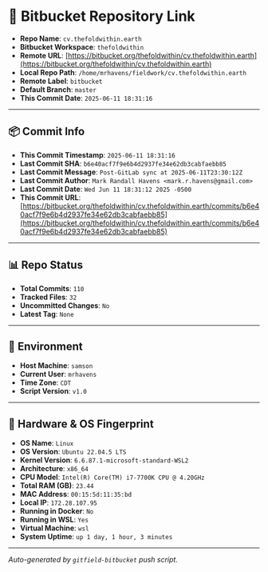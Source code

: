 # 🔗 Bitbucket Repository Link

- **Repo Name**: `cv.thefoldwithin.earth`
- **Bitbucket Workspace**: `thefoldwithin`
- **Remote URL**: [https://bitbucket.org/thefoldwithin/cv.thefoldwithin.earth](https://bitbucket.org/thefoldwithin/cv.thefoldwithin.earth)
- **Local Repo Path**: `/home/mrhavens/fieldwork/cv.thefoldwithin.earth`
- **Remote Label**: `bitbucket`
- **Default Branch**: `master`
- **This Commit Date**: `2025-06-11 18:31:16`

---

## 📦 Commit Info

- **This Commit Timestamp**: `2025-06-11 18:31:16`
- **Last Commit SHA**: `b6e40acf7f9e6b4d2937fe34e62db3cabfaebb85`
- **Last Commit Message**: `Post-GitLab sync at 2025-06-11T23:30:12Z`
- **Last Commit Author**: `Mark Randall Havens <mark.r.havens@gmail.com>`
- **Last Commit Date**: `Wed Jun 11 18:31:12 2025 -0500`
- **This Commit URL**: [https://bitbucket.org/thefoldwithin/cv.thefoldwithin.earth/commits/b6e40acf7f9e6b4d2937fe34e62db3cabfaebb85](https://bitbucket.org/thefoldwithin/cv.thefoldwithin.earth/commits/b6e40acf7f9e6b4d2937fe34e62db3cabfaebb85)

---

## 📊 Repo Status

- **Total Commits**: `110`
- **Tracked Files**: `32`
- **Uncommitted Changes**: `No`
- **Latest Tag**: `None`

---

## 🧭 Environment

- **Host Machine**: `samson`
- **Current User**: `mrhavens`
- **Time Zone**: `CDT`
- **Script Version**: `v1.0`

---

## 🧬 Hardware & OS Fingerprint

- **OS Name**: `Linux`
- **OS Version**: `Ubuntu 22.04.5 LTS`
- **Kernel Version**: `6.6.87.1-microsoft-standard-WSL2`
- **Architecture**: `x86_64`
- **CPU Model**: `Intel(R) Core(TM) i7-7700K CPU @ 4.20GHz`
- **Total RAM (GB)**: `23.44`
- **MAC Address**: `00:15:5d:11:35:bd`
- **Local IP**: `172.28.107.95`
- **Running in Docker**: `No`
- **Running in WSL**: `Yes`
- **Virtual Machine**: `wsl`
- **System Uptime**: `up 1 day, 1 hour, 3 minutes`

---

_Auto-generated by `gitfield-bitbucket` push script._
